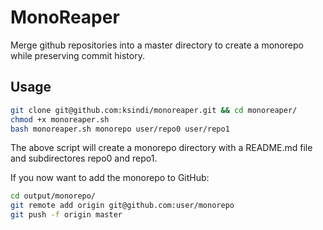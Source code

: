 # MonoReaper

Merge github repositories into a master directory to create a monorepo while preserving commit history.

## Usage

```bash
git clone git@github.com:ksindi/monoreaper.git && cd monoreaper/
chmod +x monoreaper.sh
bash monoreaper.sh monorepo user/repo0 user/repo1
```

The above script will create a monorepo directory with a README.md file and subdirectores repo0 and repo1.

If you now want to add the monorepo to GitHub:

```bash
cd output/monorepo/
git remote add origin git@github.com:user/monorepo
git push -f origin master
```
